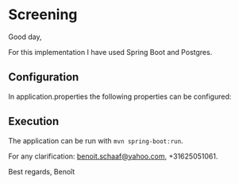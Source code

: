 # Screening #

Good day,

For this implementation I have used Spring Boot and Postgres. 



## Configuration ##

In application.properties the following properties can be configured:


## Execution ##

The application can be run with `mvn spring-boot:run`. 

For any clarification: benoit.schaaf@yahoo.com, +31625051061.

Best regards,
Benoît

